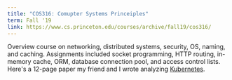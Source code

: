 ```yaml
---
title: "COS316: Comupter Systems Princeiples"
term: Fall '19
link: https://www.cs.princeton.edu/courses/archive/fall19/cos316/
---
```


Overview course on networking, distributed systems, security, OS, naming, and caching. Assignments included socket programming, HTTP routing, in-memory cache, ORM, database connection pool, and access control lists. Here's a 12-page paper my friend and I wrote analyzing [Kubernetes](./Kubernetes.pdf). 